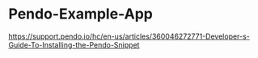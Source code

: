 # Pendo-Example-App

https://support.pendo.io/hc/en-us/articles/360046272771-Developer-s-Guide-To-Installing-the-Pendo-Snippet

